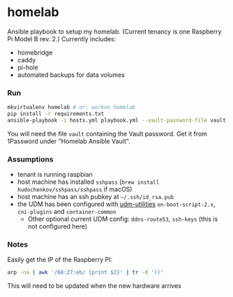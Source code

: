 # homelab

Ansible playbook to setup my homelab. (Current tenancy is one Raspberry Pi Model B rev. 2.) Currently includes:
  * homebridge
  * caddy
  * pi-hole
  * automated backups for data volumes

### Run

```sh
mkvirtualenv homelab # or: workon homelab
pip install -r requirements.txt
ansible-playbook -i hosts.yml playbook.yml --vault-password-file vault
```

You will need the file `vault` containing the Vault password. Get it from 1Password under "Homelab Ansible Vault".

### Assumptions
* tenant is running raspbian
* host machine has installed `sshpass` (`brew install hudochenkov/sshpass/sshpass` if macOS)
* host machine has an ssh pubkey at `~/.ssh/id_rsa.pub`
* the UDM has been configured with [udm-utilities](https://github.com/boostchicken/udm-utilities) `on-boot-script-2.x`, `cni-plugins` and `container-common`
  * Other optional current UDM config: `ddns-route53`, `ssh-keys` (this is not configured here)

### Notes
Easily get the IP of the Raspberry PI:

```sh
arp -na | awk '/b8:27:eb/ {print $2}' | tr -d '()'
```

This will need to be updated when the new hardware arrives
